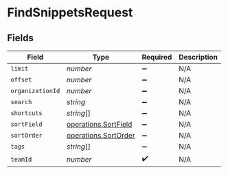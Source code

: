 # FindSnippetsRequest


## Fields

| Field                                                        | Type                                                         | Required                                                     | Description                                                  |
| ------------------------------------------------------------ | ------------------------------------------------------------ | ------------------------------------------------------------ | ------------------------------------------------------------ |
| `limit`                                                      | *number*                                                     | :heavy_minus_sign:                                           | N/A                                                          |
| `offset`                                                     | *number*                                                     | :heavy_minus_sign:                                           | N/A                                                          |
| `organizationId`                                             | *number*                                                     | :heavy_minus_sign:                                           | N/A                                                          |
| `search`                                                     | *string*                                                     | :heavy_minus_sign:                                           | N/A                                                          |
| `shortcuts`                                                  | *string*[]                                                   | :heavy_minus_sign:                                           | N/A                                                          |
| `sortField`                                                  | [operations.SortField](../../models/operations/sortfield.md) | :heavy_minus_sign:                                           | N/A                                                          |
| `sortOrder`                                                  | [operations.SortOrder](../../models/operations/sortorder.md) | :heavy_minus_sign:                                           | N/A                                                          |
| `tags`                                                       | *string*[]                                                   | :heavy_minus_sign:                                           | N/A                                                          |
| `teamId`                                                     | *number*                                                     | :heavy_check_mark:                                           | N/A                                                          |